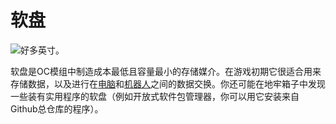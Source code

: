 # 软盘

![好多英寸。](oredict:opencomputers:floppy)

软盘是OC模组中制造成本最低且容量最小的存储媒介。在游戏初期它很适合用来存储数据，以及进行在[电脑](../general/computer.md)和[机器人](../block/robot.md)之间的数据交换。你还可能在地牢箱子中发现一些装有实用程序的软盘（例如开放式软件包管理器，你可以用它安装来自Github总仓库的程序）。
